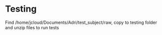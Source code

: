 # Testing

Find /home/jcloud/Documents/Adri/test_subject/raw, copy to testing folder and unzip files to run tests



